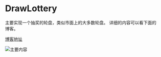# DrawLottery

主要实现一个抽奖的轮盘，类似市面上的大多数轮盘。
详细的内容可以看下面的博客。

[博客地址](https://blog.csdn.net/shayubuhuifei/article/details/84107114)

![主要内容](/DrawLottery/ezgif.com-video-to-gif.gif)

